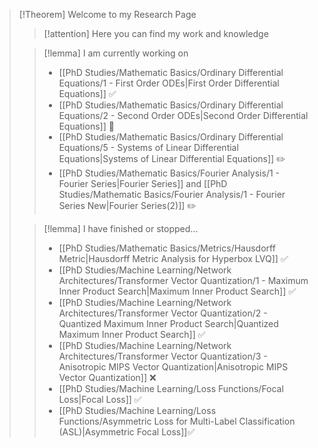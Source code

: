 >[!Theorem] Welcome to my Research Page
>>[!attention] Here you can find my work and knowledge
>
>>[!lemma] I am currently working on
>> - [[PhD Studies/Mathematic Basics/Ordinary Differential Equations/1 - First Order ODEs|First Order Differential Equations]] ✅
>> - [[PhD Studies/Mathematic Basics/Ordinary Differential Equations/2 - Second Order ODEs|Second Order Differential Equations]] 📖
>> - [[PhD Studies/Mathematic Basics/Ordinary Differential Equations/5 - Systems of Linear  Differential Equations|Systems of Linear  Differential Equations]] ✏️
>> - [[PhD Studies/Mathematic Basics/Fourier Analysis/1 -  Fourier Series|Fourier Series]] and [[PhD Studies/Mathematic Basics/Fourier Analysis/1 - Fourier Series New|Fourier Series(2)]] ✏️
>
>>[!lemma] I have finished or stopped...
>> - [[PhD Studies/Mathematic Basics/Metrics/Hausdorff Metric|Hausdorff Metric Analysis for Hyperbox LVQ]] ✅
>> - [[PhD Studies/Machine Learning/Network Architectures/Transformer Vector Quantization/1 - Maximum Inner Product Search|Maximum Inner Product Search]] ✅
>> - [[PhD Studies/Machine Learning/Network Architectures/Transformer Vector Quantization/2 - Quantized Maximum Inner Product Search|Quantized Maximum Inner Product Search]] ✅
>> - [[PhD Studies/Machine Learning/Network Architectures/Transformer Vector Quantization/3 - Anisotropic MIPS Vector Quantization|Anisotropic MIPS Vector Quantization]] ❌
>> - [[PhD Studies/Machine Learning/Loss Functions/Focal Loss|Focal Loss]] ✅
>> - [[PhD Studies/Machine Learning/Loss Functions/Asymmetric Loss for Multi-Label Classification (ASL)|Asymmetric Focal Loss]]✅
